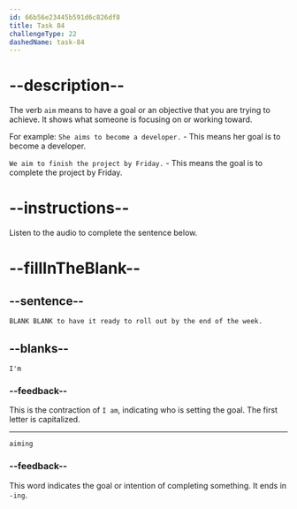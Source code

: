 ```yaml
---
id: 66b56e23445b591d6c826df8
title: Task 84
challengeType: 22
dashedName: task-84
---
```


<!-- (Audio) Brian: I'm aiming to have it ready to roll out by the end of the week. -->

# --description--

The verb `aim` means to have a goal or an objective that you are trying to achieve. It shows what someone is focusing on or working toward.

For example:
`She aims to become a developer.` - This means her goal is to become a developer.

`We aim to finish the project by Friday.` - This means the goal is to complete the project by Friday.


# --instructions--

Listen to the audio to complete the sentence below.

# --fillInTheBlank--

## --sentence--

`BLANK BLANK to have it ready to roll out by the end of the week.`

## --blanks--

`I'm`

### --feedback--

This is the contraction of `I am`, indicating who is setting the goal. The first letter is capitalized. 

---

`aiming`

### --feedback--

This word indicates the goal or intention of completing something. It ends in `-ing`.
